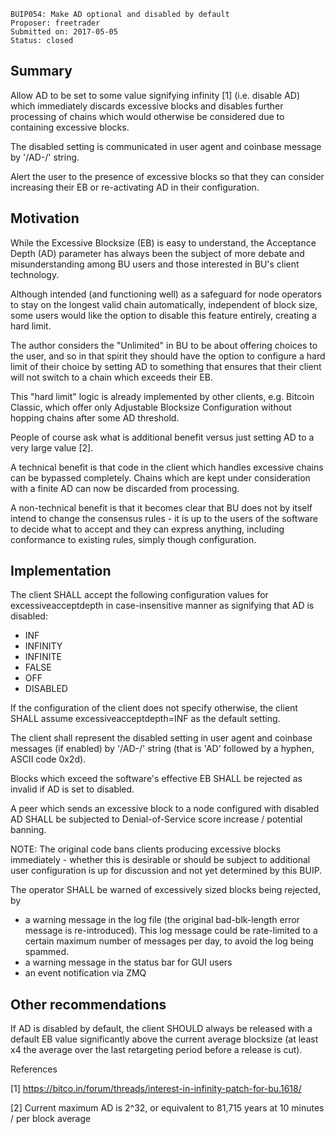     BUIP054: Make AD optional and disabled by default
    Proposer: freetrader
    Submitted on: 2017-05-05
    Status: closed

Summary
-------

Allow AD to be set to some value signifying infinity \[1\] (i.e. disable
AD) which immediately discards excessive blocks and disables further
processing of chains which would otherwise be considered due to
containing excessive blocks.

The disabled setting is communicated in user agent and coinbase message
by '/AD-/' string.

Alert the user to the presence of excessive blocks so that they can
consider increasing their EB or re-activating AD in their configuration.

Motivation
----------

While the Excessive Blocksize (EB) is easy to understand, the Acceptance
Depth (AD) parameter has always been the subject of more debate and
misunderstanding among BU users and those interested in BU's client
technology.

Although intended (and functioning well) as a safeguard for node
operators to stay on the longest valid chain automatically, independent
of block size, some users would like the option to disable this feature
entirely, creating a hard limit.

The author considers the "Unlimited" in BU to be about offering choices
to the user, and so in that spirit they should have the option to
configure a hard limit of their choice by setting AD to something that
ensures that their client will not switch to a chain which exceeds their
EB.

This "hard limit" logic is already implemented by other clients, e.g.
Bitcoin Classic, which offer only Adjustable Blocksize Configuration
without hopping chains after some AD threshold.

People of course ask what is additional benefit versus just setting AD
to a very large value \[2\].

A technical benefit is that code in the client which handles excessive
chains can be bypassed completely. Chains which are kept under
consideration with a finite AD can now be discarded from processing.

A non-technical benefit is that it becomes clear that BU does not by
itself intend to change the consensus rules - it is up to the users of
the software to decide what to accept and they can express anything,
including conformance to existing rules, simply though configuration.

Implementation
--------------

The client SHALL accept the following configuration values for
excessiveacceptdepth in case-insensitive manner as signifying that AD is
disabled:

-   INF
-   INFINITY
-   INFINITE
-   FALSE
-   OFF
-   DISABLED

If the configuration of the client does not specify otherwise, the
client SHALL assume excessiveacceptdepth=INF as the default setting.

The client shall represent the disabled setting in user agent and
coinbase messages (if enabled) by '/AD-/' string (that is 'AD' followed
by a hyphen, ASCII code 0x2d).

Blocks which exceed the software's effective EB SHALL be rejected as
invalid if AD is set to disabled.

A peer which sends an excessive block to a node configured with disabled
AD SHALL be subjected to Denial-of-Service score increase / potential
banning.

NOTE: The original code bans clients producing excessive blocks
immediately - whether this is desirable or should be subject to
additional user configuration is up for discussion and not yet
determined by this BUIP.

The operator SHALL be warned of excessively sized blocks being rejected,
by

-   a warning message in the log file (the original bad-blk-length error
    message is re-introduced). This log message could be rate-limited to
    a certain maximum number of messages per day, to avoid the log being
    spammed.
-   a warning message in the status bar for GUI users
-   an event notification via ZMQ

Other recommendations
---------------------

If AD is disabled by default, the client SHOULD always be released with
a default EB value significantly above the current average blocksize (at
least x4 the average over the last retargeting period before a release
is cut).

References

\[1\]
<https://bitco.in/forum/threads/interest-in-infinity-patch-for-bu.1618/>

\[2\] Current maximum AD is 2^32, or equivalent to 81,715 years at 10
minutes / per block average
